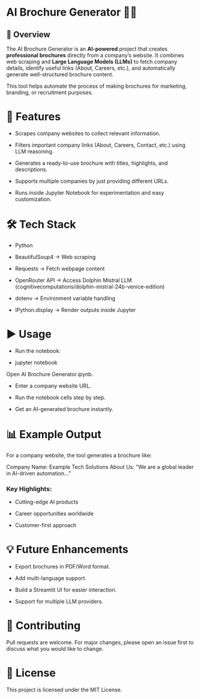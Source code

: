 # AI Brochure Generator 📰🤖
## 📌 Overview

The AI Brochure Generator is an **AI-powered** project that creates **professional brochures** directly from a company’s website. It combines web scraping and **Large Language Models (LLMs)** to fetch company details, identify useful links (About, Careers, etc.), and automatically generate well-structured brochure content.

This tool helps automate the process of making brochures for marketing, branding, or recruitment purposes.

# 🚀 Features

+ Scrapes company websites to collect relevant information.

+ Filters important company links (About, Careers, Contact, etc.) using LLM reasoning.

+ Generates a ready-to-use brochure with titles, highlights, and descriptions.

+ Supports multiple companies by just providing different URLs.

+ Runs inside Jupyter Notebook for experimentation and easy customization.

# 🛠️ Tech Stack

+ Python

+ BeautifulSoup4 → Web scraping

+ Requests → Fetch webpage content

+ OpenRouter API → Access Dolphin Mistral LLM (cognitivecomputations/dolphin-mistral-24b-venice-edition)

+ dotenv → Environment variable handling

+ IPython.display → Render outputs inside Jupyter


# ▶️ Usage

+ Run the notebook:

+ jupyter notebook

Open AI Brochure Generator.ipynb.

+ Enter a company website URL.

+ Run the notebook cells step by step.

+ Get an AI-generated brochure instantly.

# 📊 Example Output

For a company website, the tool generates a brochure like:

Company Name: Example Tech Solutions
About Us: "We are a global leader in AI-driven automation..."
### Key Highlights:

+ Cutting-edge AI products

+ Career opportunities worldwide

+ Customer-first approach

# 💡 Future Enhancements

+ Export brochures in PDF/Word format.

+ Add multi-language support.

+ Build a Streamlit UI for easier interaction.

+ Support for multiple LLM providers.

# 🤝 Contributing

Pull requests are welcome. For major changes, please open an issue first to discuss what you would like to change.

# 📜 License

This project is licensed under the MIT License.
